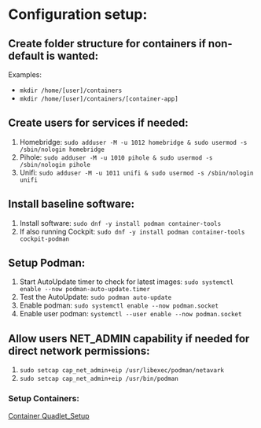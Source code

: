 # Configuration setup:

## Create folder structure for containers if non-default is wanted:
Examples:
* `mkdir /home/[user]/containers`
* `mkdir /home/[user]/containers/[container-app]`

## Create users for services if needed:
1. Homebridge:  `sudo adduser -M -u 1012 homebridge & sudo usermod -s /sbin/nologin homebridge`
2. Pihole:  `sudo adduser -M -u 1010 pihole & sudo usermod -s /sbin/nologin pihole`
3. Unifi:  `sudo adduser -M -u 1011 unifi & sudo usermod -s /sbin/nologin unifi`
   
## Install baseline software:
1. Install software: `sudo dnf -y install podman container-tools`
2. If also running Cockpit: `sudo dnf -y install podman container-tools cockpit-podman`

   
## Setup Podman:
1. Start AutoUpdate timer to check for latest images:  `sudo systemctl enable --now podman-auto-update.timer`
2. Test the AutoUpdate:  `sudo podman auto-update`
3. Enable podman:  `sudo systemctl enable --now podman.socket`
4. Enable user podman:  `systemctl --user enable --now podman.socket`

## Allow users NET_ADMIN capability if needed for direct network permissions:
1. `sudo setcap cap_net_admin+eip /usr/libexec/podman/netavark`
2. `sudo setcap cap_net_admin+eip /usr/bin/podman`


### Setup Containers:
[Container Quadlet_Setup](https://github.com/Duckmanjbr/Podman-setup-on-RHEL9-Rocky9/blob/main/Quadlet_Setup.md#podman-container-setup-on-rhel9rocky9-with-security-implications)
